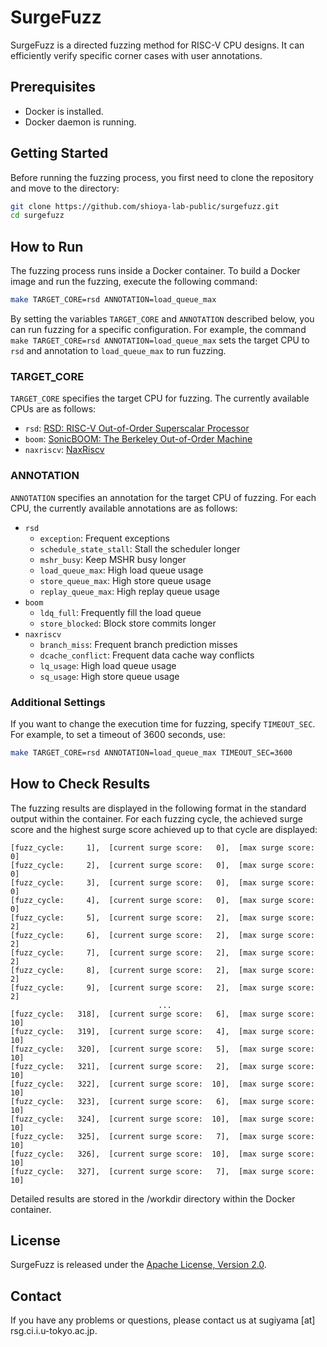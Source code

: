 # SurgeFuzz

SurgeFuzz is a directed fuzzing method for RISC-V CPU designs.
It can efficiently verify specific corner cases with user annotations.

## Prerequisites

* Docker is installed.
* Docker daemon is running.

## Getting Started

Before running the fuzzing process, you first need to clone the repository and move to the directory:

```sh
git clone https://github.com/shioya-lab-public/surgefuzz.git
cd surgefuzz
```

## How to Run

The fuzzing process runs inside a Docker container.
To build a Docker image and run the fuzzing, execute the following command:

```sh
make TARGET_CORE=rsd ANNOTATION=load_queue_max
```

By setting the variables `TARGET_CORE` and `ANNOTATION` described below, you can run fuzzing for a specific configuration. For example, the command `make TARGET_CORE=rsd ANNOTATION=load_queue_max` sets the target CPU to `rsd` and annotation to `load_queue_max` to run fuzzing.

### TARGET_CORE

`TARGET_CORE` specifies the target CPU for fuzzing.
The currently available CPUs are as follows:

* `rsd`: [RSD: RISC-V Out-of-Order Superscalar Processor](https://github.com/rsd-devel/rsd)
* `boom`: [SonicBOOM: The Berkeley Out-of-Order Machine](https://github.com/riscv-boom/riscv-boom)
* `naxriscv`: [NaxRiscv](https://github.com/SpinalHDL/NaxRiscv)

### ANNOTATION

`ANNOTATION` specifies an annotation for the target CPU of fuzzing.
For each CPU, the currently available annotations are as follows:

* `rsd`
    * `exception`: Frequent exceptions
    * `schedule_state_stall`: Stall the scheduler longer
    * `mshr_busy`: Keep MSHR busy longer
    * `load_queue_max`: High load queue usage
    * `store_queue_max`: High store queue usage
    * `replay_queue_max`: High replay queue usage
* `boom`
    * `ldq_full`: Frequently fill the load queue
    * `store_blocked`: Block store commits longer
* `naxriscv`
    * `branch_miss`:  Frequent branch prediction misses
    * `dcache_conflict`: Frequent data cache way conflicts
    * `lq_usage`: High load queue usage
    * `sq_usage`: High store queue usage

### Additional Settings

If you want to change the execution time for fuzzing, specify `TIMEOUT_SEC`.
For example, to set a timeout of 3600 seconds, use:

```sh
make TARGET_CORE=rsd ANNOTATION=load_queue_max TIMEOUT_SEC=3600
```

## How to Check Results

The fuzzing results are displayed in the following format in the standard output within the container.
For each fuzzing cycle, the achieved surge score and the highest surge score achieved up to that cycle are displayed:

```text
[fuzz_cycle:     1],  [current surge score:   0],  [max surge score:   0]
[fuzz_cycle:     2],  [current surge score:   0],  [max surge score:   0]
[fuzz_cycle:     3],  [current surge score:   0],  [max surge score:   0]
[fuzz_cycle:     4],  [current surge score:   0],  [max surge score:   0]
[fuzz_cycle:     5],  [current surge score:   2],  [max surge score:   2]
[fuzz_cycle:     6],  [current surge score:   2],  [max surge score:   2]
[fuzz_cycle:     7],  [current surge score:   2],  [max surge score:   2]
[fuzz_cycle:     8],  [current surge score:   2],  [max surge score:   2]
[fuzz_cycle:     9],  [current surge score:   2],  [max surge score:   2]
                                 ...
[fuzz_cycle:   318],  [current surge score:   6],  [max surge score:  10]
[fuzz_cycle:   319],  [current surge score:   4],  [max surge score:  10]
[fuzz_cycle:   320],  [current surge score:   5],  [max surge score:  10]
[fuzz_cycle:   321],  [current surge score:   2],  [max surge score:  10]
[fuzz_cycle:   322],  [current surge score:  10],  [max surge score:  10]
[fuzz_cycle:   323],  [current surge score:   6],  [max surge score:  10]
[fuzz_cycle:   324],  [current surge score:  10],  [max surge score:  10]
[fuzz_cycle:   325],  [current surge score:   7],  [max surge score:  10]
[fuzz_cycle:   326],  [current surge score:  10],  [max surge score:  10]
[fuzz_cycle:   327],  [current surge score:   7],  [max surge score:  10]
```

Detailed results are stored in the /workdir directory within the Docker container.

## License

SurgeFuzz is released under the [Apache License, Version 2.0](https://opensource.org/licenses/Apache-2.0).

## Contact
If you have any problems or questions, please contact us at sugiyama [at] rsg.ci.i.u-tokyo.ac.jp.

